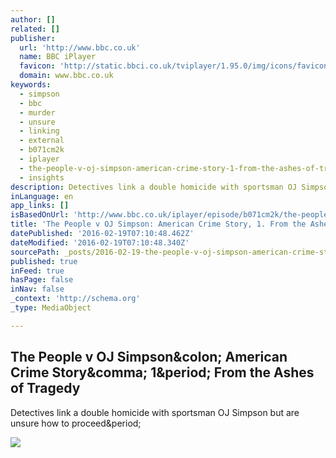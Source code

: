 ```yaml
---
author: []
related: []
publisher:
  url: 'http://www.bbc.co.uk'
  name: BBC iPlayer
  favicon: 'http://static.bbci.co.uk/tviplayer/1.95.0/img/icons/favicon.ico'
  domain: www.bbc.co.uk
keywords:
  - simpson
  - bbc
  - murder
  - unsure
  - linking
  - external
  - b071cm2k
  - iplayer
  - the-people-v-oj-simpson-american-crime-story-1-from-the-ashes-of-tragedy
  - insights
description: Detectives link a double homicide with sportsman OJ Simpson but are unsure how to proceed.
inLanguage: en
app_links: []
isBasedOnUrl: 'http://www.bbc.co.uk/iplayer/episode/b071cm2k/the-people-v-oj-simpson-american-crime-story-1-from-the-ashes-of-tragedy'
title: 'The People v OJ Simpson: American Crime Story, 1. From the Ashes of Tragedy'
datePublished: '2016-02-19T07:10:48.462Z'
dateModified: '2016-02-19T07:10:48.340Z'
sourcePath: _posts/2016-02-19-the-people-v-oj-simpson-american-crime-story-1-from-the-a.md
published: true
inFeed: true
hasPage: false
inNav: false
_context: 'http://schema.org'
_type: MediaObject

---
```

<article style=""><h1>The People v OJ Simpson&amp;colon; American Crime Story&amp;comma; 1&amp;period; From the Ashes of Tragedy</h1><p>Detectives link a double homicide with sportsman OJ Simpson but are unsure how to proceed&amp;period;</p><img src="http://ichef.bbci.co.uk/images/ic/1200x675/p03j7nq4.jpg" /></article>